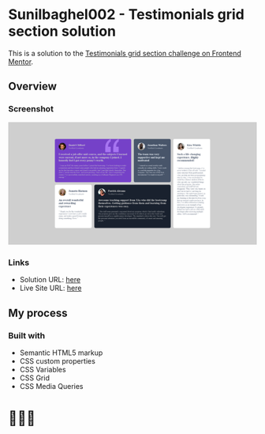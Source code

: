 # Sunilbaghel002 - Testimonials grid section solution

This is a solution to the [Testimonials grid section challenge on Frontend Mentor](https://www.frontendmentor.io/challenges/testimonials-grid-section-Nnw6J7Un7). 


## Overview

### Screenshot

![](Assests/images/screenshot.png)

### Links

- Solution URL: [here](https://www.frontendmentor.io/solutions/solution-testimonials-grid-section-A_WYM7MYsc)
- Live Site URL: [here](https://xstephx.github.io/testimonials-grid-section-challenge/)

## My process

### Built with

- Semantic HTML5 markup
- CSS custom properties
- CSS Variables
- CSS Grid
- CSS Media Queries


# 🚀🚀🚀
